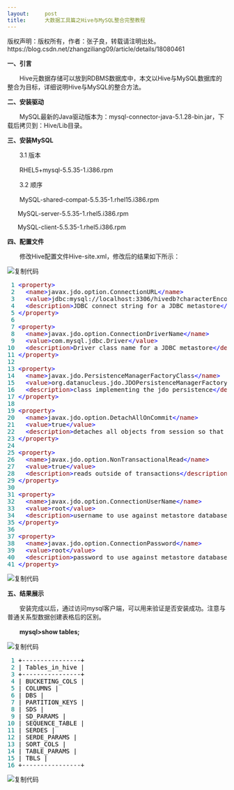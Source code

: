 ```yaml
---
layout:     post
title:      大数据工具篇之Hive与MySQL整合完整教程
---
```

<div id="article_content" class="article_content clearfix csdn-tracking-statistics" data-pid="blog" data-mod="popu_307" data-dsm="post">
								<div class="article-copyright">
					版权声明：版权所有，作者：张子良，转载请注明出处。					https://blog.csdn.net/zhangziliang09/article/details/18080461				</div>
								            <link rel="stylesheet" href="https://csdnimg.cn/release/phoenix/template/css/ck_htmledit_views-f76675cdea.css">
						<div class="htmledit_views" id="content_views">
                
<div id="cnblogs_post_body">
<p><strong>一、引言</strong></p>
<p><strong>　</strong>　Hive元数据存储可以放到RDBMS数据库中，本文以Hive与MySQL数据库的整合为目标，详细说明Hive与MySQL的整合方法。</p>
<p><strong>二、安装驱动</strong></p>
<p><strong>　　</strong>MySQL最新的Java驱动版本为：mysql-connector-java-5.1.28-bin.jar，下载后拷贝到：Hive/Lib目录。</p>
<p><strong>三、安装MySQL</strong></p>
<p>　　3.1 版本</p>
<p>　　RHEL5+mysql-5.5.35-1.i386.rpm</p>
<p>　　3.2 顺序　　</p>
<p>　　MySQL-shared-compat-5.5.35-1.rhel15.i386.rpm</p>
<p>      MySQL-server-5.5.35-1.rhel5.i386.rpm</p>
<p>      MySQL-client-5.5.35-1.rhel5.i386.rpm</p>
<p><strong>四、配置文件</strong></p>
<p>　　修改Hive配置文件Hive-site.xml，修改后的结果如下所示：<strong>　　</strong></p>
<div class="cnblogs_code">
<div class="cnblogs_code_toolbar"><span class="cnblogs_code_copy"><a title="复制代码"><img src="http://common.cnblogs.com/images/copycode.gif" alt="复制代码"></a></span></div>
<pre><span style="color:#008080;"> 1</span> <span style="color:#0000ff;">&lt;</span><span style="color:#800000;">property</span><span style="color:#0000ff;">&gt;</span>
<span style="color:#008080;"> 2</span>   <span style="color:#0000ff;">&lt;</span><span style="color:#800000;">name</span><span style="color:#0000ff;">&gt;</span>javax.jdo.option.ConnectionURL<span style="color:#0000ff;">&lt;/</span><span style="color:#800000;">name</span><span style="color:#0000ff;">&gt;</span>
<span style="color:#008080;"> 3</span>   <span style="color:#0000ff;">&lt;</span><span style="color:#800000;">value</span><span style="color:#0000ff;">&gt;</span>jdbc:mysql://localhost:3306/hivedb?characterEncoding=UTF-8<span style="color:#0000ff;">&lt;/</span><span style="color:#800000;">value</span><span style="color:#0000ff;">&gt;</span>
<span style="color:#008080;"> 4</span>   <span style="color:#0000ff;">&lt;</span><span style="color:#800000;">description</span><span style="color:#0000ff;">&gt;</span>JDBC connect string for a JDBC metastore<span style="color:#0000ff;">&lt;/</span><span style="color:#800000;">description</span><span style="color:#0000ff;">&gt;</span>
<span style="color:#008080;"> 5</span> <span style="color:#0000ff;">&lt;/</span><span style="color:#800000;">property</span><span style="color:#0000ff;">&gt;</span>
<span style="color:#008080;"> 6</span> 
<span style="color:#008080;"> 7</span> <span style="color:#0000ff;">&lt;</span><span style="color:#800000;">property</span><span style="color:#0000ff;">&gt;</span>
<span style="color:#008080;"> 8</span>   <span style="color:#0000ff;">&lt;</span><span style="color:#800000;">name</span><span style="color:#0000ff;">&gt;</span>javax.jdo.option.ConnectionDriverName<span style="color:#0000ff;">&lt;/</span><span style="color:#800000;">name</span><span style="color:#0000ff;">&gt;</span>
<span style="color:#008080;"> 9</span>   <span style="color:#0000ff;">&lt;</span><span style="color:#800000;">value</span><span style="color:#0000ff;">&gt;</span>com.mysql.jdbc.Driver<span style="color:#0000ff;">&lt;/</span><span style="color:#800000;">value</span><span style="color:#0000ff;">&gt;</span>
<span style="color:#008080;">10</span>   <span style="color:#0000ff;">&lt;</span><span style="color:#800000;">description</span><span style="color:#0000ff;">&gt;</span>Driver class name for a JDBC metastore<span style="color:#0000ff;">&lt;/</span><span style="color:#800000;">description</span><span style="color:#0000ff;">&gt;</span>
<span style="color:#008080;">11</span> <span style="color:#0000ff;">&lt;/</span><span style="color:#800000;">property</span><span style="color:#0000ff;">&gt;</span>
<span style="color:#008080;">12</span> 
<span style="color:#008080;">13</span> <span style="color:#0000ff;">&lt;</span><span style="color:#800000;">property</span><span style="color:#0000ff;">&gt;</span>
<span style="color:#008080;">14</span>   <span style="color:#0000ff;">&lt;</span><span style="color:#800000;">name</span><span style="color:#0000ff;">&gt;</span>javax.jdo.PersistenceManagerFactoryClass<span style="color:#0000ff;">&lt;/</span><span style="color:#800000;">name</span><span style="color:#0000ff;">&gt;</span>
<span style="color:#008080;">15</span>   <span style="color:#0000ff;">&lt;</span><span style="color:#800000;">value</span><span style="color:#0000ff;">&gt;</span>org.datanucleus.jdo.JDOPersistenceManagerFactory<span style="color:#0000ff;">&lt;/</span><span style="color:#800000;">value</span><span style="color:#0000ff;">&gt;</span>
<span style="color:#008080;">16</span>   <span style="color:#0000ff;">&lt;</span><span style="color:#800000;">description</span><span style="color:#0000ff;">&gt;</span>class implementing the jdo persistence<span style="color:#0000ff;">&lt;/</span><span style="color:#800000;">description</span><span style="color:#0000ff;">&gt;</span>
<span style="color:#008080;">17</span> <span style="color:#0000ff;">&lt;/</span><span style="color:#800000;">property</span><span style="color:#0000ff;">&gt;</span>
<span style="color:#008080;">18</span> 
<span style="color:#008080;">19</span> <span style="color:#0000ff;">&lt;</span><span style="color:#800000;">property</span><span style="color:#0000ff;">&gt;</span>
<span style="color:#008080;">20</span>   <span style="color:#0000ff;">&lt;</span><span style="color:#800000;">name</span><span style="color:#0000ff;">&gt;</span>javax.jdo.option.DetachAllOnCommit<span style="color:#0000ff;">&lt;/</span><span style="color:#800000;">name</span><span style="color:#0000ff;">&gt;</span>
<span style="color:#008080;">21</span>   <span style="color:#0000ff;">&lt;</span><span style="color:#800000;">value</span><span style="color:#0000ff;">&gt;</span>true<span style="color:#0000ff;">&lt;/</span><span style="color:#800000;">value</span><span style="color:#0000ff;">&gt;</span>
<span style="color:#008080;">22</span>   <span style="color:#0000ff;">&lt;</span><span style="color:#800000;">description</span><span style="color:#0000ff;">&gt;</span>detaches all objects from session so that they can be used after transaction is committed<span style="color:#0000ff;">&lt;/</span><span style="color:#800000;">description</span><span style="color:#0000ff;">&gt;</span>
<span style="color:#008080;">23</span> <span style="color:#0000ff;">&lt;/</span><span style="color:#800000;">property</span><span style="color:#0000ff;">&gt;</span>
<span style="color:#008080;">24</span> 
<span style="color:#008080;">25</span> <span style="color:#0000ff;">&lt;</span><span style="color:#800000;">property</span><span style="color:#0000ff;">&gt;</span>
<span style="color:#008080;">26</span>   <span style="color:#0000ff;">&lt;</span><span style="color:#800000;">name</span><span style="color:#0000ff;">&gt;</span>javax.jdo.option.NonTransactionalRead<span style="color:#0000ff;">&lt;/</span><span style="color:#800000;">name</span><span style="color:#0000ff;">&gt;</span>
<span style="color:#008080;">27</span>   <span style="color:#0000ff;">&lt;</span><span style="color:#800000;">value</span><span style="color:#0000ff;">&gt;</span>true<span style="color:#0000ff;">&lt;/</span><span style="color:#800000;">value</span><span style="color:#0000ff;">&gt;</span>
<span style="color:#008080;">28</span>   <span style="color:#0000ff;">&lt;</span><span style="color:#800000;">description</span><span style="color:#0000ff;">&gt;</span>reads outside of transactions<span style="color:#0000ff;">&lt;/</span><span style="color:#800000;">description</span><span style="color:#0000ff;">&gt;</span>
<span style="color:#008080;">29</span> <span style="color:#0000ff;">&lt;/</span><span style="color:#800000;">property</span><span style="color:#0000ff;">&gt;</span>
<span style="color:#008080;">30</span> 
<span style="color:#008080;">31</span> <span style="color:#0000ff;">&lt;</span><span style="color:#800000;">property</span><span style="color:#0000ff;">&gt;</span>
<span style="color:#008080;">32</span>   <span style="color:#0000ff;">&lt;</span><span style="color:#800000;">name</span><span style="color:#0000ff;">&gt;</span>javax.jdo.option.ConnectionUserName<span style="color:#0000ff;">&lt;/</span><span style="color:#800000;">name</span><span style="color:#0000ff;">&gt;</span>
<span style="color:#008080;">33</span>   <span style="color:#0000ff;">&lt;</span><span style="color:#800000;">value</span><span style="color:#0000ff;">&gt;</span>root<span style="color:#0000ff;">&lt;/</span><span style="color:#800000;">value</span><span style="color:#0000ff;">&gt;</span>
<span style="color:#008080;">34</span>   <span style="color:#0000ff;">&lt;</span><span style="color:#800000;">description</span><span style="color:#0000ff;">&gt;</span>username to use against metastore database<span style="color:#0000ff;">&lt;/</span><span style="color:#800000;">description</span><span style="color:#0000ff;">&gt;</span>
<span style="color:#008080;">35</span> <span style="color:#0000ff;">&lt;/</span><span style="color:#800000;">property</span><span style="color:#0000ff;">&gt;</span>
<span style="color:#008080;">36</span> 
<span style="color:#008080;">37</span> <span style="color:#0000ff;">&lt;</span><span style="color:#800000;">property</span><span style="color:#0000ff;">&gt;</span>
<span style="color:#008080;">38</span>   <span style="color:#0000ff;">&lt;</span><span style="color:#800000;">name</span><span style="color:#0000ff;">&gt;</span>javax.jdo.option.ConnectionPassword<span style="color:#0000ff;">&lt;/</span><span style="color:#800000;">name</span><span style="color:#0000ff;">&gt;</span>
<span style="color:#008080;">39</span>   <span style="color:#0000ff;">&lt;</span><span style="color:#800000;">value</span><span style="color:#0000ff;">&gt;</span>root<span style="color:#0000ff;">&lt;/</span><span style="color:#800000;">value</span><span style="color:#0000ff;">&gt;</span>
<span style="color:#008080;">40</span>   <span style="color:#0000ff;">&lt;</span><span style="color:#800000;">description</span><span style="color:#0000ff;">&gt;</span>password to use against metastore database<span style="color:#0000ff;">&lt;/</span><span style="color:#800000;">description</span><span style="color:#0000ff;">&gt;</span>
<span style="color:#008080;">41</span> <span style="color:#0000ff;">&lt;/</span><span style="color:#800000;">property</span><span style="color:#0000ff;">&gt;</span></pre>
<div class="cnblogs_code_toolbar"><span class="cnblogs_code_copy"><a title="复制代码"><img src="http://common.cnblogs.com/images/copycode.gif" alt="复制代码"></a></span></div>
</div>
<p><strong>五、结果展示</strong></p>
<p><strong>　　</strong>安装完成以后，通过访问mysql客户端，可以用来验证是否安装成功。注意与普通关系型数据创建表格后的区别。</p>
<p><strong>　　mysql&gt;show tables;<br></strong></p>
<div class="cnblogs_code">
<div class="cnblogs_code_toolbar"><span class="cnblogs_code_copy"><a title="复制代码"><img src="http://common.cnblogs.com/images/copycode.gif" alt="复制代码"></a></span></div>
<pre><span style="color:#008080;"> 1</span> <span style="color:#000000;">+----------------+
</span><span style="color:#008080;"> 2</span> <span style="color:#000000;">| Tables_in_hive |
</span><span style="color:#008080;"> 3</span> <span style="color:#000000;">+----------------+
</span><span style="color:#008080;"> 4</span> <span style="color:#000000;">| BUCKETING_COLS |
</span><span style="color:#008080;"> 5</span> <span style="color:#000000;">| COLUMNS |
</span><span style="color:#008080;"> 6</span> <span style="color:#000000;">| DBS |
</span><span style="color:#008080;"> 7</span> <span style="color:#000000;">| PARTITION_KEYS |
</span><span style="color:#008080;"> 8</span> <span style="color:#000000;">| SDS |
</span><span style="color:#008080;"> 9</span> <span style="color:#000000;">| SD_PARAMS |
</span><span style="color:#008080;">10</span> <span style="color:#000000;">| SEQUENCE_TABLE |
</span><span style="color:#008080;">11</span> <span style="color:#000000;">| SERDES |
</span><span style="color:#008080;">12</span> <span style="color:#000000;">| SERDE_PARAMS |
</span><span style="color:#008080;">13</span> <span style="color:#000000;">| SORT_COLS |
</span><span style="color:#008080;">14</span> <span style="color:#000000;">| TABLE_PARAMS |
</span><span style="color:#008080;">15</span> <span style="color:#000000;">| TBLS |
</span><span style="color:#008080;">16</span> +----------------+</pre>
<div class="cnblogs_code_toolbar"><span class="cnblogs_code_copy"><a title="复制代码"><img src="http://common.cnblogs.com/images/copycode.gif" alt="复制代码"></a></span></div>
</div>
<p><strong>　</strong></p>
<p> </p>
</div>
            </div>
                </div>